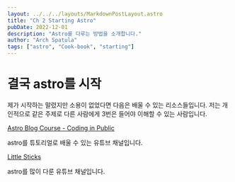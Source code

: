 ```yaml
---
layout: ../../../layouts/MarkdownPostLayout.astro
title: "Ch 2 Starting Astro"
pubDate: 2022-12-01
description: "Astro를 다루는 방법을 소개합니다."
author: "Arch Spatula"
tags: ["astro", "Cook-book", "starting"]
---
```


# 결국 astro를 시작

제가 시작하는 말렸지만 소용이 없었다면 다음은 배울 수 있는 리소스들입니다. 저는 개인적으로 같은 주제로 다른 사람에게 3번은 들어야 이해할 수 있는 사람입니다.

[Astro Blog Course - Coding in Public](https://www.youtube.com/playlist?list=PLoqZcxvpWzzeRwF8TEpXHtO7KYY6cNJeF)

astro를 튜토리얼로 배울 수 있는 유튜브 채널입니다.

[Little Sticks](https://www.youtube.com/@LittleSticks/featured)

astro를 많이 다룬 유튜브 채널입니다.
